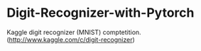 # Digit-Recognizer-with-Pytorch
Kaggle digit recognizer (MNIST) comptetition. (http://www.kaggle.com/c/digit-recognizer)
